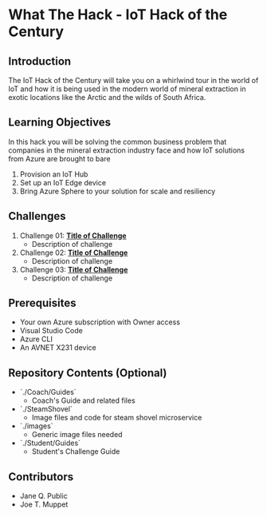 <!-- REMOVE_ME # What The Hack - ${wthDirectoryName} (remove this from your MD files if you are writing them manually, this is for the automation script) REMOVE_ME -->

<!-- REPLACE_ME (replace this section with your text, this section will be removed by the automation script) -->
# What The Hack - IoT Hack of the Century
<!-- REPLACE_ME (replace this section with your text, this section will be removed by the automation script) -->

## Introduction
The IoT Hack of the Century will take you on a whirlwind tour in the world of IoT and how it is being used in the modern world of mineral extraction in exotic locations like the Arctic and the wilds of South Africa.

## Learning Objectives
In this hack you will be solving the common business problem that companies in the mineral extraction industry face and how IoT solutions from Azure are brought to bare

1. Provision an IoT Hub
2. Set up an IoT Edge device
3. Bring Azure Sphere to your solution for scale and resiliency 

## Challenges
<!-- REMOVE_ME ${challengesSection} (remove this from your MD files if you are writing them manually, this is for the automation script) REMOVE_ME -->

<!-- REPLACE_ME (replace this section with your text, this section will be removed by the automation script) -->
1. Challenge 01: **[Title of Challenge](Student/Challenge-01.md)**
	 - Description of challenge
1. Challenge 02: **[Title of Challenge](Student/Challenge-02.md)**
	 - Description of challenge
1. Challenge 03: **[Title of Challenge](Student/Challenge-03.md)**
	 - Description of challenge
<!-- REPLACE_ME (this section will be removed by the automation script) -->

## Prerequisites
- Your own Azure subscription with Owner access
- Visual Studio Code
- Azure CLI
- An AVNET X231 device

## Repository Contents (Optional)
- \`./Coach/Guides\`
  - Coach's Guide and related files
- \`./SteamShovel\`
  - Image files and code for steam shovel microservice
- \`./images\`
  - Generic image files needed
- \`./Student/Guides\`
  - Student's Challenge Guide

## Contributors
- Jane Q. Public
- Joe T. Muppet
